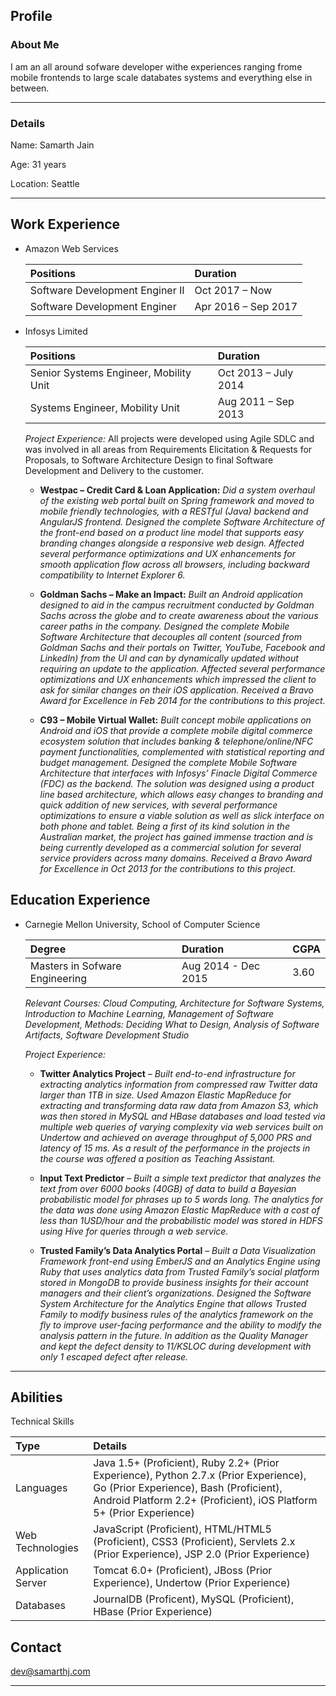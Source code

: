 ## Profile
### About Me
I am an all around sofware developer withe experiences ranging frome mobile frontends to large scale databates systems and everything else in between.
* * *
### Details

Name: Samarth Jain

Age: 31 years

Location: Seattle
* * *
## Work Experience

- Amazon Web Services

  | Positions | Duration|
  |:----------|:--------|
  | Software Development Enginer II | Oct 2017 – Now |
  | Software Development Enginer | Apr 2016 – Sep 2017 |

- Infosys Limited

  | Positions | Duration|
  |:----------|:--------|
  | Senior Systems Engineer, Mobility Unit | Oct 2013 – July 2014 |
  | Systems Engineer, Mobility Unit | Aug 2011 – Sep 2013 |
  
   _Project Experience:_ All projects were developed using Agile SDLC and was involved in all areas from Requirements Elicitation & Requests for Proposals, to Software Architecture Design to final Software Development and Delivery to the customer.
   
  - **Westpac – Credit Card & Loan Application:** _Did a system overhaul of the existing web portal built on Spring framework and moved to mobile friendly technologies, with a RESTful (Java) backend and AngularJS frontend. Designed the complete Software Architecture of the front-end based on a product line model that supports easy branding changes alongside a responsive web design. Affected several performance optimizations and UX enhancements for smooth application flow across all browsers, including backward compatibility to Internet Explorer 6._
  
  - **Goldman Sachs – Make an Impact:** _Built an Android application designed to aid in the campus recruitment conducted by Goldman Sachs across the globe and to create awareness about the various career paths in the company. Designed the complete Mobile Software Architecture that decouples all content (sourced from Goldman Sachs and their portals on Twitter, YouTube, Facebook and LinkedIn) from the UI and can by dynamically updated without requiring an update to the application. Affected several performance optimizations and UX enhancements which impressed the client to ask for similar changes on their iOS application. Received a Bravo Award for Excellence in Feb 2014 for the contributions to this project._
  
  - **C93 – Mobile Virtual Wallet:** _Built concept mobile applications on Android and iOS that provide a complete mobile digital commerce ecosystem solution that includes banking & telephone/online/NFC payment functionalities, complemented with statistical reporting and budget management. Designed the complete Mobile Software Architecture that interfaces with Infosys’ Finacle Digital Commerce (FDC) as the backend. The solution was designed using a product line based architecture, which allows easy changes to branding and quick addition of new services, with several performance optimizations to ensure a viable solution as well as slick interface on both phone and tablet. Being a first of its kind solution in the Australian market, the project has gained immense traction and is being currently developed as a commercial solution for several service providers across many domains. Received a Bravo Award for Excellence in Oct 2013 for the contributions to this project._


## Education Experience

- Carnegie Mellon University, School of Computer Science 

  | Degree | Duration | CGPA |
  |:----------|:--------|:--------|
  |Masters in Sofware Engineering | Aug 2014 - Dec 2015 | 3.60 |
  
  _Relevant Courses: Cloud Computing, Architecture for Software Systems, Introduction to Machine Learning, Management of Software Development, Methods: Deciding What to Design, Analysis of Software Artifacts, Software Development Studio_
 
  _Project Experience:_
  
  - **Twitter Analytics Project** – _Built end-to-end infrastructure for extracting analytics information from compressed raw Twitter data larger than 1TB in size. Used Amazon Elastic MapReduce for extracting and transforming data raw data from Amazon S3, which was then stored in MySQL and HBase databases and load tested via multiple web queries of varying complexity via web services built on Undertow and achieved on average throughput of 5,000 PRS and latency of 15 ms. As a result of the performance in the projects in the course was offered a position as Teaching Assistant._
  
  - **Input Text Predictor** – _Built a simple text predictor that analyzes the text from over 6000 books (40GB) of data to build a Bayesian probabilistic model for phrases up to 5 words long. The analytics for the data was done using Amazon Elastic MapReduce with a cost of less than 1USD/hour and the probabilistic model was stored in HDFS using Hive for queries through a web service._
  
  - **Trusted Family’s Data Analytics Portal** – _Built a Data Visualization Framework front-end using EmberJS and an Analytics Engine using Ruby that uses analytics data from Trusted Family’s social platform stored in MongoDB to provide business insights for their account managers and their client’s organizations. Designed the Software System Architecture for the Analytics Engine that allows Trusted Family to modify business rules of the analytics framework on the fly to improve user-facing performance and the ability to modify the analysis pattern in the future. In addition as the Quality Manager and kept the defect density to 11/KSLOC during development with only 1 escaped defect after release._

* * *
## Abilities

Technical Skills

| Type        | Details         |
|:-------------|:------------------|
|Languages|Java 1.5+ (Proficient), Ruby 2.2+ (Prior Experience), Python 2.7.x (Prior Experience), Go (Prior Experience), Bash (Proficient), Android Platform 2.2+ (Proficient), iOS Platform 5+ (Prior Experience)|
|Web Technologies|JavaScript (Proficient), HTML/HTML5 (Proficient), CSS3 (Proficient), Servlets 2.x (Prior Experience), JSP 2.0 (Prior Experience)|
|Application Server|Tomcat 6.0+ (Proficient), JBoss (Prior Experience), Undertow (Prior Experience)|
|Databases|JournalDB (Proficent), MySQL (Proficient), HBase (Prior Experience)

## Contact
dev@samarthj.com
* * *
